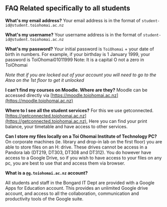 ## FAQ Related specifically to all students

**What's my email address?**
Your email address is in the format of `student-id@student.toiohomai.ac.nz`

**What's my username?**
Your username address is in the format of `student-id@student.toiohomai.ac.nz`

**What's my password?**
Your initial password is `ToiOhomai` + your date of birth in numbers. For example, if your birthday is 1 January 1999, your password is ToiOhomai01011999
Note: It is a capital O not a zero in ToiOhomai

_Note that if you are locked out of your account you will need to go to the Atea on the 1st floor to get it unlocked_

**I can’t find my courses on Moodle. Where are they?**
Moodle can be accessed directly via [https://moodle.toiohomai.ac.nz](https://moodle.toiohomai.ac.nz)

**Where to I see all the student services?**
For this we use getconnected. [https://getconnected.toiohomai.ac.nz](https://getconnected.toiohomai.ac.nz), Here you can find your print balance, your timetable and have access to other services.

**Can I store my files locally on a Toi Ohomai Institute of Technology PC?**
On corporate machines (ie. library and drop-in lab on the first floor) you are able to store files on an H: drive. These drives cannot be access in a Pandora lab (DT219, DT303, DT308 and DT312).
You do however have access to a Google Drive, so if you wish to have access to your files on any pc, you are best to use that and access them via browser.

**What is a `@g.toiohomai.ac.nz` account?**

All students and staff in the Bongard IT Dept are provided with a Google Apps for Education account. This provides an unlimited Google drive account, and access to all the collaboration, communication and productivity tools of the Google suite.
